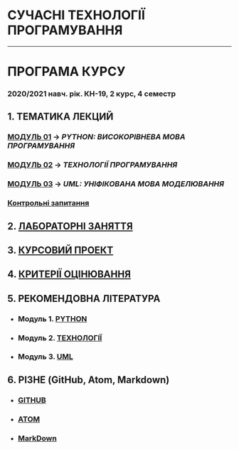 # **СУЧАСНІ ТЕХНОЛОГІЇ ПРОГРАМУВАННЯ**
***
# ПРОГРАМА КУРСУ
### 2020/2021 навч. рік. КН-19, 2 курс, 4 семестр
## 1. ТЕМАТИКА ЛЕКЦИЙ  
### [**МОДУЛЬ 01**](/LEC/Modulo_1/Lec_Mod_1.md) -> *PYTHON: ВИСОКОРІВНЕВА МОВА ПРОГРАМУВАННЯ*
### [**МОДУЛЬ 02**](/LEC/Modulo_2/Lec_Mod_2.md) -> *ТЕХНОЛОГІЇ ПРОГРАМУВАННЯ*
### [**МОДУЛЬ 03**](/LEC/Modulo_3/Lec_Mod_3.md) -> *UML: УНІФІКОВАНА МОВА МОДЕЛЮВАННЯ*

### [**Контрольні запитання**](/LEC/Контрольні_запитання.pdf)
## 2. [**ЛАБОРАТОРНІ ЗАНЯТТЯ**](/LAB/Lab_Works_00_List.md)

## 3. [**КУРСОВИЙ ПРОЕКТ**](/Curs_Work/Curs_Work_01_Descript.md)

## 4. [**КРИТЕРІЇ ОЦІНЮВАННЯ**](/Criterion_MPT_full.pdf)

## 5. **РЕКОМЕНДОВНА ЛІТЕРАТУРА**
* ### **Модуль 1.** [**PYTHON**](/Biblio/PYTHON_books_.md)
* ### **Модуль 2.** [**ТЕХНОЛОГІЇ**](/Biblio/Techniq_books_.md)
* ### **Модуль 3.** [**UML**](/Biblio/UML_books_.md)

## 6. **РІЗНЕ (GitHub, Atom, Markdown)**
* ### [**GITHUB**](/Diff_Git_Atom_MarkDown/GitHub.md)
* ### [**ATOM**](/Diff_Git_Atom_MarkDown/Atom.md)
* ### [**MarkDown**](/Diff_Git_Atom_MarkDown/Mark.md)
